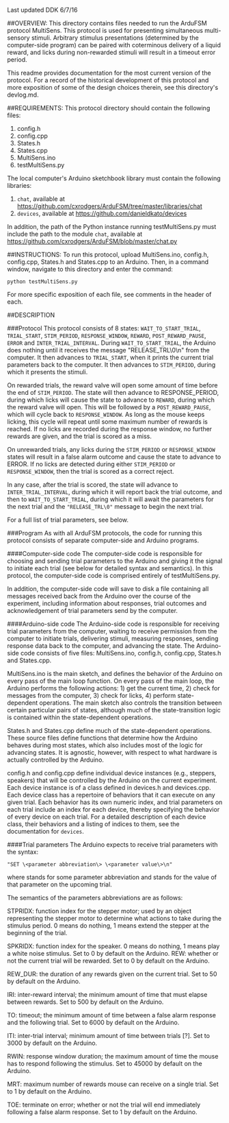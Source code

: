 Last updated DDK 6/7/16

##OVERVIEW: 
This directory contains files needed to run the ArduFSM protocol MultiSens. This protocol is used for presenting simultaneous multi-sensory stimuli. Arbitrary stimulus presentations (determined by the computer-side program) can be paired with coterminous delivery of a liquid reward, and licks during non-rewarded stimuli will result in a timeout error period. 

This readme provides documentation for the most current version of the protocol. For a record of the historical development of this protocol and more exposition of some of the design choices therein, see this directory's devlog.md.


##REQUIREMENTS:
This protocol directory should contain the following files:
   1. config.h
   2. config.cpp
   3. States.h
   4. States.cpp
   5. MultiSens.ino
   6. testMultiSens.py
  
The local computer's Arduino sketchbook library must contain the following libraries:
  1. `chat`, available at https://github.com/cxrodgers/ArduFSM/tree/master/libraries/chat
  2. `devices`, available at https://github.com/danieldkato/devices

In addition, the path of the Python instance running testMultiSens.py must include the path to the module `chat`, available at https://github.com/cxrodgers/ArduFSM/blob/master/chat.py


##INSTRUCTIONS:
To run this protocol, upload MultiSens.ino, config.h, config.cpp, States.h and States.cpp to an Arduino. Then, in a command window, navigate to this directory and enter the command:

`python testMultiSens.py`

For more specific exposition of each file, see comments in the header of each.


##DESCRIPTION

###Protocol
This protocol consists of 8 states: `WAIT_TO_START_TRIAL`, `TRIAL_START`, `STIM_PERIOD`, `RESPONSE_WINDOW`, `REWARD`, `POST_REWARD_PAUSE`, `ERROR` and `INTER_TRIAL_INTERVAL`. During `WAIT_TO_START_TRIAL`, the Arduino does nothing until it receives the message "RELEASE_TRL\0\n" from the computer. It then advances to `TRIAL_START`, when it prints the current trial parameters back to the computer. It then advances to `STIM_PERIOD`, during which it presents the stimuli. 
 
On rewarded trials, the reward valve will open some amount of time before the end of `STIM_PERIOD`. The state will then advance to RESPONSE_PERIOD, during which licks will cause the state to advance to `REWARD`, during which the reward valve will open. This will be followed by a `POST_REWARD_PAUSE`, which will cycle back to `RESPONSE_WINDOW`. As long as the mouse keeps licking, this cycle will repeat until some maximum number of rewards is reached. If no licks are recorded during the response window, no further rewards are given, and the trial is scored as a miss. 

On unrewarded trials, any licks during the `STIM_PERIOD` or `RESPONSE_WINDOW` states will result in a false alarm outcome and cause the state to advance to ERROR. If no licks are detected during either `STIM_PERIOD` or `RESPONSE_WINDOW`, then the trial is scored as a correct reject. 
 
In any case, after the trial is scored, the state will advance to `INTER_TRIAL_INTERVAL`, during which it will report back the trial outcome, and then to `WAIT_TO_START_TRIAL`, during which it will await the parameters for the next trial and the `"RELEASE_TRL\0"` message to begin the next trial.

For a full list of trial parameters, see below. 

###Program
As with all ArduFSM protocols, the code for running this protocol consists of separate computer-side and Arduino programs. 

####Computer-side code
The computer-side code is responsible for choosing and sending trial parameters to the Arduino and giving it the signal to initiate each trial (see below for detailed syntax and semantics). In this protocol, the computer-side code is comprised entirely of testMultiSens.py.

In addition, the computer-side code will save to disk a file containing all messages received back from the Arduino over the course of the experiment, including information about responses, trial outcomes and acknowledgement of trial parameters send by the computer.  

####Arduino-side code
The Arduino-side code is responsible for receiving trial parameters from the computer, waiting to receive permission from the computer to initiate trials, delivering stimuli, measuring responses, sending response data back to the computer, and advancing the state. The Arduino-side code consists of five files: MultiSens.ino, config.h, config.cpp, States.h and States.cpp. 

MultiSens.ino is the main sketch, and defines the behavior of the Arduino on every pass of the main loop function. On every pass of the main loop, the Arduino performs the following actions: 1) get the current time, 2) check for messages from the computer, 3) check for licks, 4) perform state-dependent operations. The main sketch also controls the transition between certain particular pairs of states, although much of the state-transition logic is contained within the state-dependent operations.  

States.h and States.cpp define much of the state-dependent operations. These source files define functions that determine how the Arduino behaves during most states, which also includes most of the logic for advancing states. It is agnostic, however, with respect to what hardware is actually controlled by the Arduino.

config.h and config.cpp define individual device instances (e.g., steppers, speakers) that will be controlled by the Arduino on the current experiment. Each device instance is of a class defined in devices.h and devices.cpp. Each device class has a repertoire of behaviors that it can execute on any given trial. Each behavior has its own numeric index, and trial parameters on each trial include an index for each device, thereby specifying the behavior of every device on each trial. For a detailed description of each device class, their behaviors and a listing of indices to them, see the documentation for `devices`.         

####Trial parameters
The Arduino expects to receive trial parameters with the syntax:

`"SET \<parameter abbreviation\> \<parameter value\>\n"`

where <parameters abbreviation> stands for some parameter abbreviation and <parameter value> stands for the value of that parameter on the upcoming trial.

The semantics of the parameters abbreviations are as follows:
 
STPRIDX: function index for the stepper motor; used by an object representing the stepper motor to determine what actions to take during the stimulus period. 0 means do nothing, 1 means extend the stepper at the beginning of the trial. 

SPKRIDX: function index for the speaker. 0 means do nothing, 1 means play a white noise stimulus. Set to 0 by default on the Arduino. REW: whether or not the current trial will be rewarded. Set to 0 by default on the Arduino.

REW_DUR: the duration of any rewards given on the current trial. Set to 50 by default on the Arduino.

IRI: inter-reward interval; the minimum amount of time that must elapse between rewards. Set to 500 by default on the Arduino. 

TO: timeout; the minimum amount of time between a false alarm response and the following trial. Set to 6000 by default on the Arduino.

ITI: inter-trial interval; minimum amount of time between trials [?]. Set to 3000 by default on the Arduino.

RWIN: response window duration; the maximum amount of time the mouse has to respond following the stimulus. Set to 45000 by default on the Arduino.
 
MRT: maximum number of rewards mouse can receive on a single trial. Set to 1 by default on the Arduino.

TOE: terminate on error; whether or not the trial will end immediately following a false alarm response. Set to 1 by default on the Arduino. 

     

         

